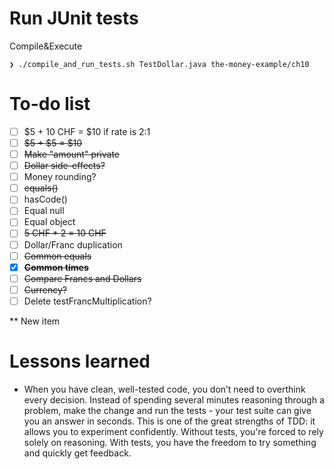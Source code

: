 # Run JUnit tests
Compile&Execute
```
❯ ./compile_and_run_tests.sh TestDollar.java the-money-example/ch10
```

# To-do list
- [ ] $5 + 10 CHF = $10 if rate is 2:1
- [ ] ~~$5 + $5 = $10~~
- [ ] ~~Make "amount" private~~
- [ ] ~~Dollar side-effects?~~
- [ ] Money rounding?
- [ ] ~~equals()~~ 
- [ ] hasCode() 
- [ ] Equal null
- [ ] Equal object
- [ ] ~~5 CHF * 2 = 10 CHF~~
- [ ] Dollar/Franc duplication
- [ ] ~~Common equals~~
- [x] **~~Common times~~**
- [ ] ~~Compare Francs and Dollars~~
- [ ] ~~Currency?~~
- [ ] Delete testFrancMultiplication?

** New item

# Lessons learned
- When you have clean, well-tested code, you don’t need to overthink every decision. Instead of spending several minutes reasoning through a problem, make the change and run the tests - your test suite can give you an answer in seconds. This is one of the great strengths of TDD: it allows you to experiment confidently. Without tests, you're forced to rely solely on reasoning. With tests, you have the freedom to try something and quickly get feedback.

